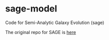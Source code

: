 # sage-model
Code for Semi-Analytic Galaxy Evolution (sage)

The original repo for SAGE is [here](https://github.com/darrencroton/sage)
